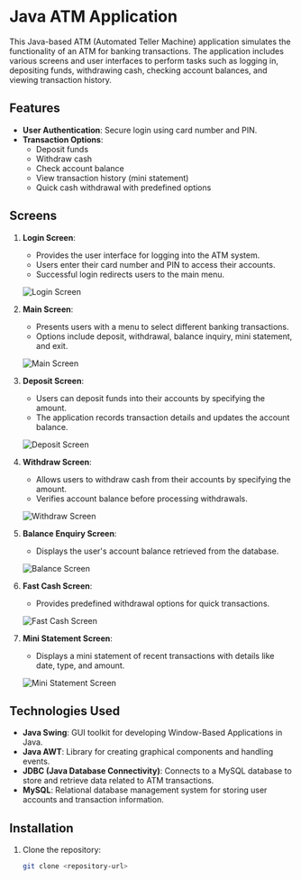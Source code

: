 # Java ATM Application

This Java-based ATM (Automated Teller Machine) application simulates the functionality of an ATM for banking transactions. The application includes various screens and user interfaces to perform tasks such as logging in, depositing funds, withdrawing cash, checking account balances, and viewing transaction history.

## Features

- **User Authentication**: Secure login using card number and PIN.
- **Transaction Options**: 
  - Deposit funds
  - Withdraw cash
  - Check account balance
  - View transaction history (mini statement)
  - Quick cash withdrawal with predefined options

## Screens

1. **Login Screen**: 
   - Provides the user interface for logging into the ATM system.
   - Users enter their card number and PIN to access their accounts.
   - Successful login redirects users to the main menu.

   ![Login Screen](icon/APP_IMAGES/LoginScreen.png)

2. **Main Screen**: 
   - Presents users with a menu to select different banking transactions.
   - Options include deposit, withdrawal, balance inquiry, mini statement, and exit.

   ![Main Screen](icon/APP_IMAGES/MainScreen.png)

3. **Deposit Screen**: 
   - Users can deposit funds into their accounts by specifying the amount.
   - The application records transaction details and updates the account balance.

   ![Deposit Screen](icon/APP_IMAGES/DepositScreen.png)

4. **Withdraw Screen**: 
   - Allows users to withdraw cash from their accounts by specifying the amount.
   - Verifies account balance before processing withdrawals.

   ![Withdraw Screen](icon/APP_IMAGES/WithdrawlScreen.png)

5. **Balance Enquiry Screen**: 
   - Displays the user's account balance retrieved from the database.

   ![Balance Screen](icon/APP_IMAGES/BalanceScreen.png)

6. **Fast Cash Screen**: 
   - Provides predefined withdrawal options for quick transactions.

   ![Fast Cash Screen](icon/APP_IMAGES/FastCashWithdrawl.png)

7. **Mini Statement Screen**: 
   - Displays a mini statement of recent transactions with details like date, type, and amount.

   ![Mini Statement Screen](icon/APP_IMAGES/MiniStatementScreen.png)

## Technologies Used

- **Java Swing**: GUI toolkit for developing Window-Based Applications in Java.
- **Java AWT**: Library for creating graphical components and handling events.
- **JDBC (Java Database Connectivity)**: Connects to a MySQL database to store and retrieve data related to ATM transactions.
- **MySQL**: Relational database management system for storing user accounts and transaction information.

## Installation

1. Clone the repository:
   ```bash
   git clone <repository-url>
